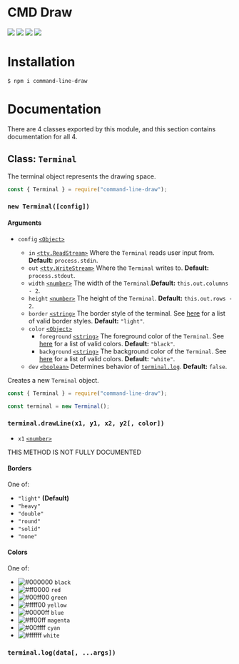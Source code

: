 # CMD Draw

![](https://badgen.net/npm/v/command-line-draw)
![](https://badgen.net/badge/node/>=12.0.0/green)
![](https://badgen.net/npm/dt/command-line-draw)
![](https://badgen.net/badge/licence/MIT)

# Installation

```
$ npm i command-line-draw
```

# Documentation

There are 4 classes exported by this module, and this section contains documentation for all 4.

## Class: `Terminal`

The terminal object represents the drawing space.

```js
const { Terminal } = require("command-line-draw");
```

### `new Terminal([config])`

#### Arguments

- `config` [`<Object>`](https://developer.mozilla.org/en-US/docs/Web/JavaScript/Reference/Global_Objects/Object)

  - `in` [`<tty.ReadStream>`](https://nodejs.org/api/tty.html#tty_class_tty_readstream) Where the `Terminal` reads user input from. **Default:** `process.stdin`.
  - `out` [`<tty.WriteStream>`](https://nodejs.org/api/tty.html#tty_class_tty_writestream) Where the `Terminal` writes to. **Default:** `process.stdout`.
  - `width` [`<number>`](https://developer.mozilla.org/en-US/docs/Web/JavaScript/Data_structures#Number_type) The width of the `Terminal`.**Default:** `this.out.columns - 2`.
  - `height` [`<number>`](https://developer.mozilla.org/en-US/docs/Web/JavaScript/Data_structures#Number_type) The height of the `Terminal`. **Default:** `this.out.rows - 2`.
  - `border` [`<string>`](https://developer.mozilla.org/en-US/docs/Web/JavaScript/Data_structures#String_type) The border style of the terminal. See [here](#borders) for a list of valid border styles. **Default:** `"light"`.
  - `color` [`<Object>`](https://developer.mozilla.org/en-US/docs/Web/JavaScript/Reference/Global_Objects/Object)
    - `foreground` [`<string>`](https://developer.mozilla.org/en-US/docs/Web/JavaScript/Data_structures#String_type) The foreground color of the `Terminal`. See [here](#colors) for a list of valid colors. **Default:** `"black"`.
    - `background` [`<string>`](https://developer.mozilla.org/en-US/docs/Web/JavaScript/Data_structures#String_type) The background color of the `Terminal`. See [here](#colors) for a list of valid colors. **Default:** `"white"`.
  - `dev` [`<boolean>`](https://developer.mozilla.org/en-US/docs/Web/JavaScript/Data_structures#Boolean_type) Determines behavior of [`terminal.log`](#terminal.log). **Default:** `false`.

Creates a new `Terminal` object.

```js
const { Terminal } = require("command-line-draw");

const terminal = new Terminal();
```

### `terminal.drawLine(x1, y1, x2, y2[, color])`

  - `x1` [`<number>`](https://developer.mozilla.org/en-US/docs/Web/JavaScript/Data_structures#Number_type) 

THIS METHOD IS NOT FULLY DOCUMENTED

#### Borders
One of:
  - `"light"` **(Default)**
  - `"heavy"`
  - `"double"`
  - `"round"`
  - `"solid"`
  - `"none"`

#### Colors
One of:
  - ![#000000](https://placehold.it/15/000000?text=+) `black`
  - ![#ff0000](https://placehold.it/15/ff0000?text=+) `red`
  - ![#00ff00](https://placehold.it/15/00ff00?text=+) `green`
  - ![#ffff00](https://placehold.it/15/ffff00?text=+) `yellow`
  - ![#0000ff](https://placehold.it/15/0000ff?text=+) `blue`
  - ![#ff00ff](https://placehold.it/15/ff00ff?text=+) `magenta`
  - ![#00ffff](https://placehold.it/15/00ffff?text=+) `cyan`
  - ![#ffffff](https://placehold.it/15/ffffff?text=+) `white`

### `terminal.log(data[, ...args])`